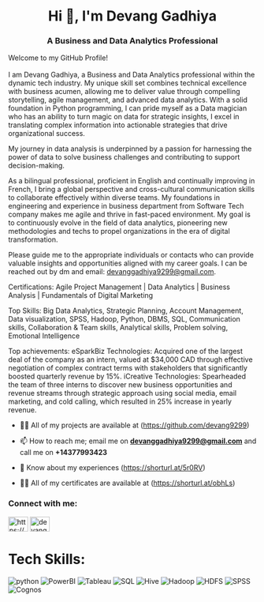 <h1 align="center">Hi 👋, I'm Devang Gadhiya</h1>
<h3 align="center">A Business and Data Analytics Professional</h3>

<p>Welcome to my GitHub Profile!<br><br>I am Devang Gadhiya, a Business and Data Analytics professional within the dynamic tech industry. My unique skill set combines technical excellence with business acumen, allowing me to deliver value through compelling storytelling, agile management, and advanced data analytics. With a solid foundation in Python programming, I can pride myself as a Data magician who has an ability to turn magic on data for strategic insights, I excel in translating complex information into actionable strategies that drive organizational success. 

My journey in data analysis is underpinned by a passion for harnessing the power of data to solve business challenges and contributing to support decision-making. 

As a bilingual professional, proficient in English and continually improving in French, I bring a global perspective and cross-cultural communication skills to collaborate effectively within diverse teams. My foundations in engineering and experience in business department from Software Tech company makes me agile and thrive in fast-paced environment. My goal is to continuously evolve in the field of data analytics, pioneering new methodologies and techs to propel organizations in the era of digital transformation.

Please guide me to the appropriate individuals or contacts who can provide valuable insights and opportunities aligned with my career goals. I can be reached out by dm and email: devanggadhiya9299@gmail.com.

Certifications: Agile Project Management | Data Analytics | Business Analysis | Fundamentals of Digital Marketing

Top Skills: Big Data Analytics, Strategic Planning, Account Management, Data visualization, SPSS, Hadoop, Python, DBMS, SQL, Communication skills, Collaboration & Team skills, Analytical skills, Problem solving, Emotional Intelligence

Top achievements: 
eSparkBiz Technologies: Acquired one of the largest deal of the company as an intern, valued at $34,000 CAD through effective negotiation of complex contract terms with stakeholders that significantly boosted quarterly revenue by 15%.
iCreative Technologies: Spearheaded the team of three interns to discover new business opportunities and revenue streams through strategic approach using social media, email marketing, and cold calling, which resulted in 25% increase in yearly revenue.</p>

- 👨‍💻 All of my projects are available at (https://github.com/devang9299)

- 📫 How to reach me; email me on **devanggadhiya9299@gmail.com** and call me on **+14377993423**

- 📄 Know about my experiences (https://shorturl.at/5r0RV)

- 👨‍💻 All of my certificates are available at (https://shorturl.at/obhLs)

<h3 align="left">Connect with me:</h3>
<p align="left">
<a href="https://linkedin.com/in/https://www.linkedin.com/in/devanggadhiyaanalyst/" target="blank"><img align="center" src="https://raw.githubusercontent.com/rahuldkjain/github-profile-readme-generator/master/src/images/icons/Social/linked-in-alt.svg" alt="https://www.linkedin.com/in/devanggadhiyaanalyst/" height="30" width="40" /></a>
<a href="https://instagram.com/devang.gadhiya" target="blank"><img align="center" src="https://raw.githubusercontent.com/rahuldkjain/github-profile-readme-generator/master/src/images/icons/Social/instagram.svg" alt="devang.gadhiya" height="30" width="40" /></a>
</p>

# Tech Skills:
![python](https://img.shields.io/badge/python-grey?style=for-the-badge&logo=python) ![PowerBI](https://img.shields.io/badge/PowerBI-green?style=for-the-badge&logo=PowerBI) ![Tableau](https://img.shields.io/badge/Tableau-pink?style=for-the-badge&logo=Tableau) ![SQL](https://img.shields.io/badge/SQL-magenta?style=for-the-badge&logo=magenta) ![Hive](https://img.shields.io/badge/Hive-white?style=for-the-badge&logo=Hive) ![Hadoop](https://img.shields.io/badge/Hadoop-blue?style=for-the-badge&logo=Hadoop) ![HDFS](https://img.shields.io/badge/HDFS-green?style=for-the-badge&logo=HDFS) ![SPSS](https://img.shields.io/badge/SPSS-red?style=for-the-badge&logo=SPSS) ![Cognos](https://img.shields.io/badge/Cognos-maroon?style=for-the-badge&logo=Cognos)
